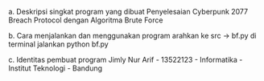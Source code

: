 a. Deskripsi singkat program yang dibuat
Penyelesaian Cyberpunk 2077 Breach Protocol dengan Algoritma Brute Force

b. Cara menjalankan dan menggunakan program
arahkan ke src -> bf.py
di terminal jalankan python bf.py

c. Identitas pembuat program
Jimly Nur Arif - 13522123 - Informatika - Institut Teknologi - Bandung
